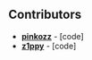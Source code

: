 ## Contributors

- **[pinkozz](https://github.com/pinkozz)** - [code]
- **[z1ppy](https://github.com/z1ppyyy)** - [code]
